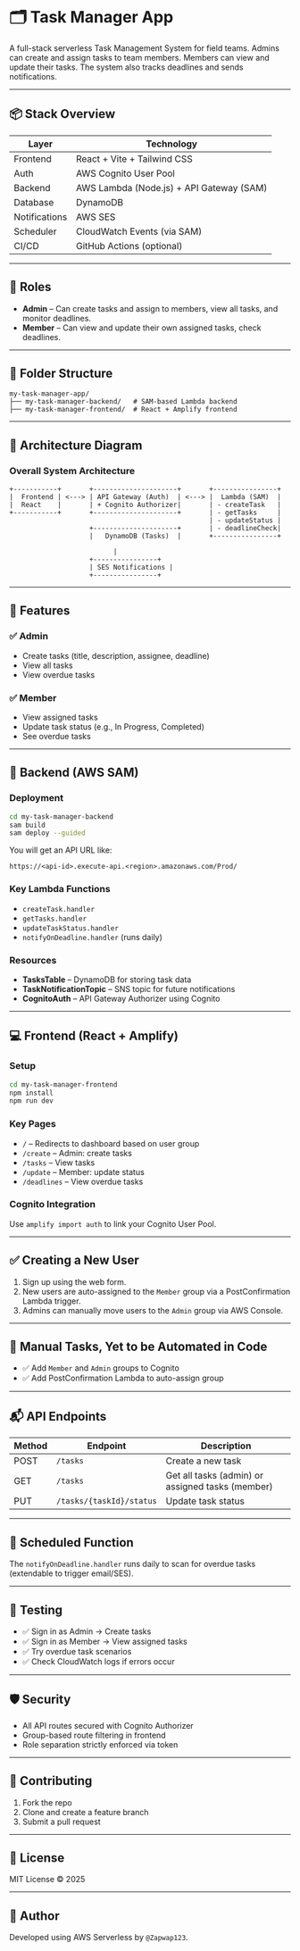# 🗂️ Task Manager App

A full-stack serverless Task Management System for field teams. Admins can create and assign tasks to team members. Members can view and update their tasks. The system also tracks deadlines and sends notifications.

---

## 📦 Stack Overview

| Layer         | Technology                               |
| ------------- | ---------------------------------------- |
| Frontend      | React + Vite + Tailwind CSS              |
| Auth          | AWS Cognito User Pool                    |
| Backend       | AWS Lambda (Node.js) + API Gateway (SAM) |
| Database      | DynamoDB                                 |
| Notifications | AWS SES                                  |
| Scheduler     | CloudWatch Events (via SAM)              |
| CI/CD         | GitHub Actions (optional)                |

---

## 🔐 Roles

- **Admin** – Can create tasks and assign to members, view all tasks, and monitor deadlines.
- **Member** – Can view and update their own assigned tasks, check deadlines.

---

## 📁 Folder Structure

```
my-task-manager-app/
├── my-task-manager-backend/   # SAM-based Lambda backend
├── my-task-manager-frontend/  # React + Amplify frontend
```

---

## 🧱 Architecture Diagram

### Overall System Architecture

```plaintext
+-----------+       +---------------------+       +----------------+
|  Frontend | <---> | API Gateway (Auth)  | <---> |  Lambda (SAM)  |
|  React    |       | + Cognito Authorizer|       | - createTask   |
+-----------+       +---------------------+       | - getTasks     |
                                                  | - updateStatus |
                    +---------------------+       | - deadlineCheck|
                    |   DynamoDB (Tasks)  |       +----------------+

                          |
                    +----------------+
                    | SES Notifications |
                    +----------------+
```

---

## 🚀 Features

### ✅ Admin

- Create tasks (title, description, assignee, deadline)
- View all tasks
- View overdue tasks

### ✅ Member

- View assigned tasks
- Update task status (e.g., In Progress, Completed)
- See overdue tasks

---

## 🧠 Backend (AWS SAM)

### Deployment

```bash
cd my-task-manager-backend
sam build
sam deploy --guided
```

You will get an API URL like:

```
https://<api-id>.execute-api.<region>.amazonaws.com/Prod/
```

### Key Lambda Functions

- `createTask.handler`
- `getTasks.handler`
- `updateTaskStatus.handler`
- `notifyOnDeadline.handler` (runs daily)

### Resources

- **TasksTable** – DynamoDB for storing task data
- **TaskNotificationTopic** – SNS topic for future notifications
- **CognitoAuth** – API Gateway Authorizer using Cognito

---

## 💻 Frontend (React + Amplify)

### Setup

```bash
cd my-task-manager-frontend
npm install
npm run dev
```

### Key Pages

- `/` – Redirects to dashboard based on user group
- `/create` – Admin: create tasks
- `/tasks` – View tasks
- `/update` – Member: update status
- `/deadlines` – View overdue tasks

### Cognito Integration

Use `amplify import auth` to link your Cognito User Pool.

---

## ✅ Creating a New User

1. Sign up using the web form.
2. New users are auto-assigned to the `Member` group via a PostConfirmation Lambda trigger.
3. Admins can manually move users to the `Admin` group via AWS Console.

---

## 🔧 Manual Tasks, Yet to be Automated in Code

- ✅ Add `Member` and `Admin` groups to Cognito
- ✅ Add PostConfirmation Lambda to auto-assign group

---

## 📬 API Endpoints

| Method | Endpoint                 | Description                                      |
| ------ | ------------------------ | ------------------------------------------------ |
| POST   | `/tasks`                 | Create a new task                                |
| GET    | `/tasks`                 | Get all tasks (admin) or assigned tasks (member) |
| PUT    | `/tasks/{taskId}/status` | Update task status                               |

---

## 📅 Scheduled Function

The `notifyOnDeadline.handler` runs daily to scan for overdue tasks (extendable to trigger email/SES).

---

## 🧪 Testing

- ✅ Sign in as Admin → Create tasks
- ✅ Sign in as Member → View assigned tasks
- ✅ Try overdue task scenarios
- ✅ Check CloudWatch logs if errors occur

---

## 🛡️ Security

- All API routes secured with Cognito Authorizer
- Group-based route filtering in frontend
- Role separation strictly enforced via token

---

## 🤝 Contributing

1. Fork the repo
2. Clone and create a feature branch
3. Submit a pull request

---

## 📜 License

MIT License © 2025

---

## 👤 Author

Developed using AWS Serverless by `@Zapwap123`.
